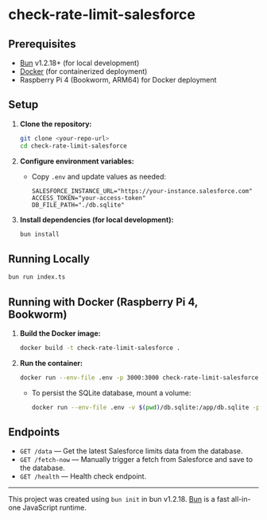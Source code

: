 # check-rate-limit-salesforce

## Prerequisites

- [Bun](https://bun.sh/) v1.2.18+ (for local development)
- [Docker](https://docs.docker.com/get-docker/) (for containerized deployment)
- Raspberry Pi 4 (Bookworm, ARM64) for Docker deployment

## Setup

1. **Clone the repository:**
   ```bash
   git clone <your-repo-url>
   cd check-rate-limit-salesforce
   ```

2. **Configure environment variables:**
   - Copy `.env` and update values as needed:
     ```
     SALESFORCE_INSTANCE_URL="https://your-instance.salesforce.com"
     ACCESS_TOKEN="your-access-token"
     DB_FILE_PATH="./db.sqlite"
     ```

3. **Install dependencies (for local development):**
   ```bash
   bun install
   ```

## Running Locally

```bash
bun run index.ts
```

## Running with Docker (Raspberry Pi 4, Bookworm)

1. **Build the Docker image:**
   ```bash
   docker build -t check-rate-limit-salesforce .
   ```

2. **Run the container:**
   ```bash
   docker run --env-file .env -p 3000:3000 check-rate-limit-salesforce
   ```

   - To persist the SQLite database, mount a volume:
     ```bash
     docker run --env-file .env -v $(pwd)/db.sqlite:/app/db.sqlite -p 3000:3000 check-rate-limit-salesforce
     ```

## Endpoints

- `GET /data` — Get the latest Salesforce limits data from the database.
- `GET /fetch-now` — Manually trigger a fetch from Salesforce and save to the database.
- `GET /health` — Health check endpoint.

---

This project was created using `bun init` in bun v1.2.18. [Bun](https://bun.sh) is a fast all-in-one JavaScript runtime.